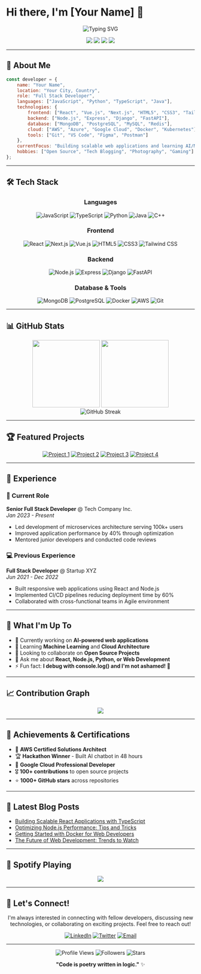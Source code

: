 # Hi there, I'm [Your Name] 👋

<div align="center">
  <img src="https://readme-typing-svg.herokuapp.com?font=Fira+Code&pause=1000&color=2196F3&center=true&vCenter=true&width=435&lines=Full+Stack+Developer;Software+Engineer;Problem+Solver;Tech+Enthusiast" alt="Typing SVG" />
</div>

<p align="center">
  <a href="https://linkedin.com/in/yourprofile"><img src="https://img.shields.io/badge/-LinkedIn-0077B5?style=for-the-badge&logo=linkedin&logoColor=white"/></a>
  <a href="https://twitter.com/yourhandle"><img src="https://img.shields.io/badge/-Twitter-1DA1F2?style=for-the-badge&logo=twitter&logoColor=white"/></a>
  <a href="mailto:your.email@example.com"><img src="https://img.shields.io/badge/-Email-D14836?style=for-the-badge&logo=gmail&logoColor=white"/></a>
  <a href="https://yourportfolio.com"><img src="https://img.shields.io/badge/-Portfolio-FF7139?style=for-the-badge&logo=firefox&logoColor=white"/></a>
</p>

---

## 🚀 About Me

```javascript
const developer = {
    name: "Your Name",
    location: "Your City, Country",
    role: "Full Stack Developer",
    languages: ["JavaScript", "Python", "TypeScript", "Java"],
    technologies: {
        frontend: ["React", "Vue.js", "Next.js", "HTML5", "CSS3", "Tailwind"],
        backend: ["Node.js", "Express", "Django", "FastAPI"],
        database: ["MongoDB", "PostgreSQL", "MySQL", "Redis"],
        cloud: ["AWS", "Azure", "Google Cloud", "Docker", "Kubernetes"],
        tools: ["Git", "VS Code", "Figma", "Postman"]
    },
    currentFocus: "Building scalable web applications and learning AI/ML",
    hobbies: ["Open Source", "Tech Blogging", "Photography", "Gaming"]
};
```

---

## 🛠️ Tech Stack

<div align="center">

### Languages
![JavaScript](https://img.shields.io/badge/-JavaScript-F7DF1E?style=flat-square&logo=javascript&logoColor=black)
![TypeScript](https://img.shields.io/badge/-TypeScript-3178C6?style=flat-square&logo=typescript&logoColor=white)
![Python](https://img.shields.io/badge/-Python-3776AB?style=flat-square&logo=python&logoColor=white)
![Java](https://img.shields.io/badge/-Java-ED8B00?style=flat-square&logo=openjdk&logoColor=white)
![C++](https://img.shields.io/badge/-C++-00599C?style=flat-square&logo=c%2B%2B&logoColor=white)

### Frontend
![React](https://img.shields.io/badge/-React-61DAFB?style=flat-square&logo=react&logoColor=black)
![Next.js](https://img.shields.io/badge/-Next.js-000000?style=flat-square&logo=next.js&logoColor=white)
![Vue.js](https://img.shields.io/badge/-Vue.js-4FC08D?style=flat-square&logo=vue.js&logoColor=white)
![HTML5](https://img.shields.io/badge/-HTML5-E34F26?style=flat-square&logo=html5&logoColor=white)
![CSS3](https://img.shields.io/badge/-CSS3-1572B6?style=flat-square&logo=css3&logoColor=white)
![Tailwind CSS](https://img.shields.io/badge/-Tailwind_CSS-38B2AC?style=flat-square&logo=tailwind-css&logoColor=white)

### Backend
![Node.js](https://img.shields.io/badge/-Node.js-339933?style=flat-square&logo=node.js&logoColor=white)
![Express](https://img.shields.io/badge/-Express-000000?style=flat-square&logo=express&logoColor=white)
![Django](https://img.shields.io/badge/-Django-092E20?style=flat-square&logo=django&logoColor=white)
![FastAPI](https://img.shields.io/badge/-FastAPI-009688?style=flat-square&logo=fastapi&logoColor=white)

### Database & Tools
![MongoDB](https://img.shields.io/badge/-MongoDB-47A248?style=flat-square&logo=mongodb&logoColor=white)
![PostgreSQL](https://img.shields.io/badge/-PostgreSQL-336791?style=flat-square&logo=postgresql&logoColor=white)
![Docker](https://img.shields.io/badge/-Docker-2496ED?style=flat-square&logo=docker&logoColor=white)
![AWS](https://img.shields.io/badge/-AWS-232F3E?style=flat-square&logo=amazon-aws&logoColor=white)
![Git](https://img.shields.io/badge/-Git-F05032?style=flat-square&logo=git&logoColor=white)

</div>

---

## 📊 GitHub Stats

<div align="center">
  <img height="180em" src="https://github-readme-stats.vercel.app/api?username=yourusername&show_icons=true&theme=tokyonight&include_all_commits=true&count_private=true"/>
  <img height="180em" src="https://github-readme-stats.vercel.app/api/top-langs/?username=yourusername&layout=compact&langs_count=8&theme=tokyonight"/>
</div>

<div align="center">
  <img src="https://github-readme-streak-stats.herokuapp.com/?user=yourusername&theme=tokyonight" alt="GitHub Streak" />
</div>

---

## 🏆 Featured Projects

<div align="center">

[![Project 1](https://github-readme-stats.vercel.app/api/pin/?username=yourusername&repo=project1&theme=tokyonight)](https://github.com/yourusername/project1)
[![Project 2](https://github-readme-stats.vercel.app/api/pin/?username=yourusername&repo=project2&theme=tokyonight)](https://github.com/yourusername/project2)
[![Project 3](https://github-readme-stats.vercel.app/api/pin/?username=yourusername&repo=project3&theme=tokyonight)](https://github.com/yourusername/project3)
[![Project 4](https://github-readme-stats.vercel.app/api/pin/?username=yourusername&repo=project4&theme=tokyonight)](https://github.com/yourusername/project4)

</div>

---

## 💼 Experience

### 🚀 Current Role
**Senior Full Stack Developer** @ Tech Company Inc.  
*Jan 2023 - Present*
- Led development of microservices architecture serving 100k+ users
- Improved application performance by 40% through optimization
- Mentored junior developers and conducted code reviews

### 💻 Previous Experience
**Full Stack Developer** @ Startup XYZ  
*Jun 2021 - Dec 2022*
- Built responsive web applications using React and Node.js
- Implemented CI/CD pipelines reducing deployment time by 60%
- Collaborated with cross-functional teams in Agile environment

---

## 🎯 What I'm Up To

- 🔭 Currently working on **AI-powered web applications**
- 🌱 Learning **Machine Learning** and **Cloud Architecture**
- 👯 Looking to collaborate on **Open Source Projects**
- 💬 Ask me about **React, Node.js, Python, or Web Development**
- ⚡ Fun fact: **I debug with console.log() and I'm not ashamed! 🐛**

---

## 📈 Contribution Graph

<div align="center">
  <img src="https://github-readme-activity-graph.vercel.app/graph?username=yourusername&theme=tokyo-night&bg_color=0D1117&color=7C3AED&line=7C3AED&point=FFFFFF&area=true&hide_border=true" />
</div>

---

## 🏅 Achievements & Certifications

- 🥇 **AWS Certified Solutions Architect**
- 🏆 **Hackathon Winner** - Built AI chatbot in 48 hours
- 📜 **Google Cloud Professional Developer**
- 🎖️ **100+ contributions** to open source projects
- ⭐ **1000+ GitHub stars** across repositories

---

## 📝 Latest Blog Posts

<!-- BLOG-POST-LIST:START -->
- [Building Scalable React Applications with TypeScript](https://yourblog.com/scalable-react-typescript)
- [Optimizing Node.js Performance: Tips and Tricks](https://yourblog.com/nodejs-performance)
- [Getting Started with Docker for Web Developers](https://yourblog.com/docker-web-dev)
- [The Future of Web Development: Trends to Watch](https://yourblog.com/web-dev-trends)
<!-- BLOG-POST-LIST:END -->

---

## 🎵 Spotify Playing

<div align="center">
  <img src="https://spotify-github-profile.vercel.app/api/spotify-playing?username=yourspotifyusername&theme=default" />
</div>

---

## 🤝 Let's Connect!

<div align="center">
  
I'm always interested in connecting with fellow developers, discussing new technologies, or collaborating on exciting projects. Feel free to reach out!

[![LinkedIn](https://img.shields.io/badge/LinkedIn-Let's_Connect-blue?style=for-the-badge&logo=linkedin)](https://linkedin.com/in/yourprofile)
[![Twitter](https://img.shields.io/badge/Twitter-Follow_Me-blue?style=for-the-badge&logo=twitter)](https://twitter.com/yourhandle)
[![Email](https://img.shields.io/badge/Email-Contact_Me-red?style=for-the-badge&logo=gmail)](mailto:your.email@example.com)

</div>

---

<div align="center">
  
![Profile Views](https://komarev.com/ghpvc/?username=yourusername&color=brightgreen&style=flat-square)
![Followers](https://img.shields.io/github/followers/yourusername?style=social)
![Stars](https://img.shields.io/github/stars/yourusername?style=social)

**"Code is poetry written in logic."** ✨

</div>
